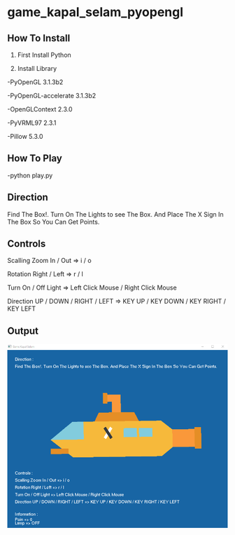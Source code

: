 # game_kapal_selam_pyopengl

## How To Install

1. First Install Python

2. Install Library

-PyOpenGL                                       3.1.3b2

-PyOpenGL-accelerate                            3.1.3b2

-OpenGLContext                                  2.3.0

-PyVRML97                                       2.3.1

-Pillow                                         5.3.0

## How To Play

-python play.py




## Direction 
Find The Box!. Turn On The Lights to see The Box. And Place The X Sign In The Box So You Can Get Points.

## Controls
Scalling Zoom In / Out => i / o

Rotation Right / Left => r / l 

Turn On / Off Light => Left Click Mouse / Right Click Mouse

Direction UP / DOWN / RIGHT / LEFT => KEY UP / KEY DOWN / KEY RIGHT / KEY LEFT

## Output

![alt text](https://github.com/renoagilsaputra/game_kapal_selam_pyopengl/blob/master/Output/Output.gif "Output")